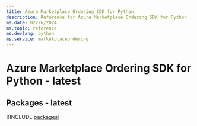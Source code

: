 ```yaml
---
title: Azure Marketplace Ordering SDK for Python
description: Reference for Azure Marketplace Ordering SDK for Python
ms.date: 02/26/2024
ms.topic: reference
ms.devlang: python
ms.service: marketplaceordering
---
```

# Azure Marketplace Ordering SDK for Python - latest
## Packages - latest
[!INCLUDE [packages](marketplace-ordering-index.md)]
